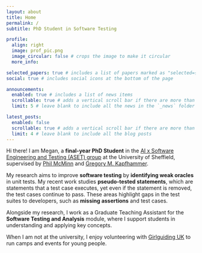 ```yaml
---
layout: about
title: Home
permalink: /
subtitle: PhD Student in Software Testing

profile:
  align: right
  image: prof_pic.png
  image_circular: false # crops the image to make it circular
  more_info:

selected_papers: true # includes a list of papers marked as "selected={true}"
social: true # includes social icons at the bottom of the page

announcements:
  enabled: true # includes a list of news items
  scrollable: true # adds a vertical scroll bar if there are more than 3 news items
  limit: 5 # leave blank to include all the news in the `_news` folder

latest_posts:
  enabled: false
  scrollable: true # adds a vertical scroll bar if there are more than 3 new posts items
  limit: 4 # leave blank to include all the blog posts
---
```


Hi there! I am Megan, a **final-year PhD Student** in the [AI x Software Engineering and Testing (ASET) group](https://sheffield.ac.uk/cs/research/groups/testing) at the University of Sheffield, supervised by [Phil McMinn](https://philmcminn.com/) and [Gregory M. Kapfhammer](https://www.gregorykapfhammer.com/).

My research aims to improve **software testing** by **identifying weak oracles** in unit tests.
My recent work studies **pseudo-tested statements**, which are statements that a test case executes, yet even if the statement is removed, the test cases continue to pass.
These areas highlight gaps in the test suites to developers, such as **missing assertions** and test cases.

Alongside my research, I work as a Graduate Teaching Assistant for the **Software Testing and Analysis** module, where I support students in understanding and applying key concepts.

When I am not at the university, I enjoy volunteering with [Girlguiding UK](https://www.girlguiding.org.uk/) to run camps and events for young people.
